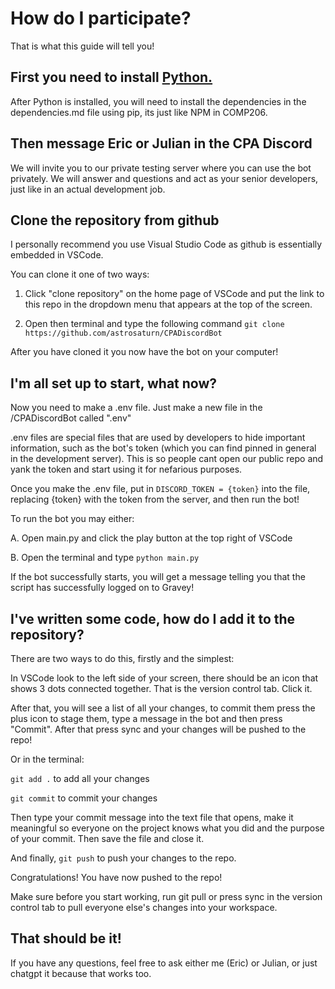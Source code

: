 # How do I participate?
That is what this guide will tell you!

## First you need to install [Python.](https://www.python.org/downloads/) 
After Python is installed, you will need to install the dependencies in the dependencies.md file using pip, its just like NPM in COMP206.

## Then message Eric or Julian in the CPA Discord
We will invite you to our private testing server where you can use the bot privately. We will answer and questions and act as your senior developers, just like in an actual development job. 

## Clone the repository from github
I personally recommend you use Visual Studio Code as github is essentially embedded in VSCode. 

You can clone it one of two ways:

1. Click "clone repository" on the home page of VSCode and put the link to this repo in the dropdown menu that appears at the top of the screen.

2. Open then terminal and type the following command `git clone https://github.com/astrosaturn/CPADiscordBot`

After you have cloned it you now have the bot on your computer!

## I'm all set up to start, what now?

Now you need to make a .env file. Just make a new file in the /CPADiscordBot called ".env"

.env files are special files that are used by developers to hide important information, such as the bot's token (which you can find pinned in general in the development server). This is so people cant open our public repo and yank the token and start using it for nefarious purposes.

Once you make the .env file, put in `DISCORD_TOKEN = {token}` into the file, replacing {token} with the token from the server, and then run the bot!

To run the bot you may either:

A. Open main.py and click the play button at the top right of VSCode

B. Open the terminal and type `python main.py`

If the bot successfully starts, you will get a message telling you that the script has successfully logged on to Gravey!

## I've written some code, how do I add it to the repository?
There are two ways to do this, firstly and the simplest:

In VSCode look to the left side of your screen, there should be an icon that shows 3 dots connected together. That is the version control tab. Click it.

After that, you will see a list of all your changes, to commit them press the plus icon to stage them, type a message in the bot and then press "Commit". After that press sync and your changes will be pushed to the repo!

Or in the terminal:

`git add .` to add all your changes

`git commit` to commit your changes

Then type your commit message into the text file that opens, make it meaningful so everyone on the project knows what you did and the purpose of your commit. Then save the file and close it.

And finally, `git push` to push your changes to the repo. 

Congratulations! You have now pushed to the repo!

Make sure before you start working, run git pull or press sync in the version control tab to pull everyone else's changes into your workspace.

## That should be it! 
If you have any questions, feel free to ask either me (Eric) or Julian, or just chatgpt it because that works too.
